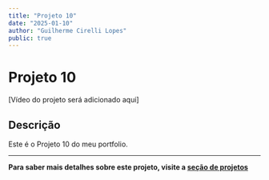 ```yaml
---
title: "Projeto 10"
date: "2025-01-10"
author: "Guilherme Cirelli Lopes"
public: true
---
```


# Projeto 10

[Vídeo do projeto será adicionado aqui]

## Descrição

Este é o Projeto 10 do meu portfolio.

---

**Para saber mais detalhes sobre este projeto, visite a [seção de projetos](/projetos#projeto-10)**
